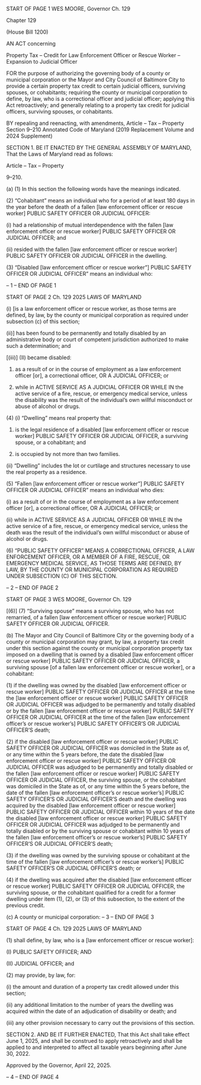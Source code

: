 START OF PAGE 1
WES MOORE, Governor Ch. 129

Chapter 129

(House Bill 1200)

AN ACT concerning

Property Tax – Credit for Law Enforcement Officer or Rescue Worker –
Expansion to Judicial Officer

FOR the purpose of authorizing the governing body of a county or municipal corporation or
the Mayor and City Council of Baltimore City to provide a certain property tax credit
to certain judicial officers, surviving spouses, or cohabitants; requiring the county or
municipal corporation to define, by law, who is a correctional officer and judicial
officer; applying this Act retroactively; and generally relating to a property tax credit
for judicial officers, surviving spouses, or cohabitants.

BY repealing and reenacting, with amendments,
Article – Tax – Property
Section 9–210
Annotated Code of Maryland
(2019 Replacement Volume and 2024 Supplement)

SECTION 1. BE IT ENACTED BY THE GENERAL ASSEMBLY OF MARYLAND,
That the Laws of Maryland read as follows:

Article – Tax – Property

9–210.

(a) (1) In this section the following words have the meanings indicated.

(2) “Cohabitant” means an individual who for a period of at least 180 days
in the year before the death of a fallen [law enforcement officer or rescue worker] PUBLIC
SAFETY OFFICER OR JUDICIAL OFFICER:

(i) had a relationship of mutual interdependence with the fallen
[law enforcement officer or rescue worker] PUBLIC SAFETY OFFICER OR JUDICIAL
OFFICER; and

(ii) resided with the fallen [law enforcement officer or rescue
worker] PUBLIC SAFETY OFFICER OR JUDICIAL OFFICER in the dwelling.

(3) “Disabled [law enforcement officer or rescue worker”] PUBLIC SAFETY
OFFICER OR JUDICIAL OFFICER” means an individual who:

– 1 –
END OF PAGE 1

START OF PAGE 2
Ch. 129 2025 LAWS OF MARYLAND

(i) [is a law enforcement officer or rescue worker, as those terms are
defined, by law, by the county or municipal corporation as required under subsection (c) of
this section;

(ii)] has been found to be permanently and totally disabled by an
administrative body or court of competent jurisdiction authorized to make such a
determination; and

[(iii)] (II) became disabled:

1. as a result of or in the course of employment as a law
enforcement officer [or], a correctional officer, OR A JUDICIAL OFFICER; or

2. while in ACTIVE SERVICE AS A JUDICIAL OFFICER OR
WHILE IN the active service of a fire, rescue, or emergency medical service, unless the
disability was the result of the individual’s own willful misconduct or abuse of alcohol or
drugs.

(4) (i) “Dwelling” means real property that:

1. is the legal residence of a disabled [law enforcement officer
or rescue worker] PUBLIC SAFETY OFFICER OR JUDICIAL OFFICER, a surviving spouse,
or a cohabitant; and

2. is occupied by not more than two families.

(ii) “Dwelling” includes the lot or curtilage and structures necessary
to use the real property as a residence.

(5) “Fallen [law enforcement officer or rescue worker”] PUBLIC SAFETY
OFFICER OR JUDICIAL OFFICER” means an individual who dies:

(i) as a result of or in the course of employment as a law enforcement
officer [or], a correctional officer, OR A JUDICIAL OFFICER; or

(ii) while in ACTIVE SERVICE AS A JUDICIAL OFFICER OR WHILE
IN the active service of a fire, rescue, or emergency medical service, unless the death was
the result of the individual’s own willful misconduct or abuse of alcohol or drugs.

(6) “PUBLIC SAFETY OFFICER” MEANS A CORRECTIONAL OFFICER, A
LAW ENFORCEMENT OFFICER, OR A MEMBER OF A FIRE, RESCUE, OR EMERGENCY
MEDICAL SERVICE, AS THOSE TERMS ARE DEFINED, BY LAW, BY THE COUNTY OR
MUNICIPAL CORPORATION AS REQUIRED UNDER SUBSECTION (C) OF THIS SECTION.

– 2 –
END OF PAGE 2

START OF PAGE 3
WES MOORE, Governor Ch. 129

[(6)] (7) “Surviving spouse” means a surviving spouse, who has not
remarried, of a fallen [law enforcement officer or rescue worker] PUBLIC SAFETY OFFICER
OR JUDICIAL OFFICER.

(b) The Mayor and City Council of Baltimore City or the governing body of a
county or municipal corporation may grant, by law, a property tax credit under this section
against the county or municipal corporation property tax imposed on a dwelling that is
owned by a disabled [law enforcement officer or rescue worker] PUBLIC SAFETY OFFICER
OR JUDICIAL OFFICER, a surviving spouse [of a fallen law enforcement officer or rescue
worker], or a cohabitant:

(1) if the dwelling was owned by the disabled [law enforcement officer or
rescue worker] PUBLIC SAFETY OFFICER OR JUDICIAL OFFICER at the time the [law
enforcement officer or rescue worker] PUBLIC SAFETY OFFICER OR JUDICIAL OFFICER
was adjudged to be permanently and totally disabled or by the fallen [law enforcement
officer or rescue worker] PUBLIC SAFETY OFFICER OR JUDICIAL OFFICER at the time of
the fallen [law enforcement officer’s or rescue worker’s] PUBLIC SAFETY OFFICER’S OR
JUDICIAL OFFICER’S death;

(2) if the disabled [law enforcement officer or rescue worker] PUBLIC
SAFETY OFFICER OR JUDICIAL OFFICER was domiciled in the State as of, or any time
within the 5 years before, the date the disabled [law enforcement officer or rescue worker]
PUBLIC SAFETY OFFICER OR JUDICIAL OFFICER was adjudged to be permanently and
totally disabled or the fallen [law enforcement officer or rescue worker] PUBLIC SAFETY
OFFICER OR JUDICIAL OFFICER, the surviving spouse, or the cohabitant was domiciled
in the State as of, or any time within the 5 years before, the date of the fallen [law
enforcement officer’s or rescue worker’s] PUBLIC SAFETY OFFICER’S OR JUDICIAL
OFFICER’S death and the dwelling was acquired by the disabled [law enforcement officer
or rescue worker] PUBLIC SAFETY OFFICER OR JUDICIAL OFFICER within 10 years of
the date the disabled [law enforcement officer or rescue worker] PUBLIC SAFETY OFFICER
OR JUDICIAL OFFICER was adjudged to be permanently and totally disabled or by the
surviving spouse or cohabitant within 10 years of the fallen [law enforcement officer’s or
rescue worker’s] PUBLIC SAFETY OFFICER’S OR JUDICIAL OFFICER’S death;

(3) if the dwelling was owned by the surviving spouse or cohabitant at the
time of the fallen [law enforcement officer’s or rescue worker’s] PUBLIC SAFETY
OFFICER’S OR JUDICIAL OFFICER’S death; or

(4) if the dwelling was acquired after the disabled [law enforcement officer
or rescue worker] PUBLIC SAFETY OFFICER OR JUDICIAL OFFICER, the surviving
spouse, or the cohabitant qualified for a credit for a former dwelling under item (1), (2), or
(3) of this subsection, to the extent of the previous credit.

(c) A county or municipal corporation:
– 3 –
END OF PAGE 3

START OF PAGE 4
Ch. 129 2025 LAWS OF MARYLAND

(1) shall define, by law, who is a [law enforcement officer or rescue worker]:

(I) PUBLIC SAFETY OFFICER; AND

(II) JUDICIAL OFFICER; and

(2) may provide, by law, for:

(i) the amount and duration of a property tax credit allowed under
this section;

(ii) any additional limitation to the number of years the dwelling was
acquired within the date of an adjudication of disability or death; and

(iii) any other provision necessary to carry out the provisions of this
section.

SECTION 2. AND BE IT FURTHER ENACTED, That this Act shall take effect June
1, 2025, and shall be construed to apply retroactively and shall be applied to and
interpreted to affect all taxable years beginning after June 30, 2022.

Approved by the Governor, April 22, 2025.

– 4 –
END OF PAGE 4